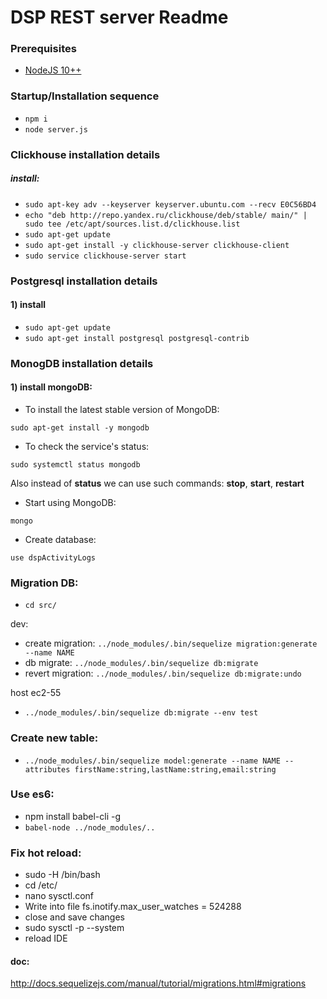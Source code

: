 DSP REST server Readme
======

### Prerequisites

- [NodeJS 10++](https://nodejs.org/uk/)

 
### Startup/Installation sequence

- `npm i`
- `node server.js`

### Clickhouse installation details

##### install:
 - `sudo apt-key adv --keyserver keyserver.ubuntu.com --recv E0C56BD4`
 - `echo "deb http://repo.yandex.ru/clickhouse/deb/stable/ main/" | sudo tee /etc/apt/sources.list.d/clickhouse.list`
 - `sudo apt-get update`
 - `sudo apt-get install -y clickhouse-server clickhouse-client`
 - `sudo service clickhouse-server start`

### Postgresql installation details

#### 1) install
 - `sudo apt-get update`
 - `sudo apt-get install postgresql postgresql-contrib`
 
### MonogDB installation details

#### 1) install mongoDB:

 - To install the latest stable version of MongoDB:
  ```
  sudo apt-get install -y mongodb
  ```
 - To check the service's status: 
 ```
 sudo systemctl status mongodb
 ```
 
 Also instead of **status** we can use such commands: **stop**, **start**, **restart**
 
 - Start using MongoDB: 
 ```
 mongo
 ```
 - Create database: 
 ```
 use dspActivityLogs
 ```

### Migration DB:
 - `cd src/`
 
 dev:
 - create migration: `../node_modules/.bin/sequelize migration:generate --name NAME`
 - db migrate: `../node_modules/.bin/sequelize db:migrate`
 - revert migration: `../node_modules/.bin/sequelize db:migrate:undo`
 
 host ec2-55
 - `../node_modules/.bin/sequelize db:migrate --env test`

### Create new table:
 - `../node_modules/.bin/sequelize model:generate --name NAME --attributes firstName:string,lastName:string,email:string`
 
### Use es6:
 - npm install babel-cli -g 
 - `babel-node ../node_modules/..`
 
### Fix hot reload:
 - sudo -H /bin/bash
 - cd /etc/
 - nano sysctl.conf
 - Write into file fs.inotify.max_user_watches = 524288
 - close and save changes
 - sudo sysctl -p --system
 - reload IDE

#### doc: 
http://docs.sequelizejs.com/manual/tutorial/migrations.html#migrations
